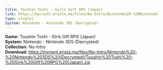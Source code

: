```yaml
---
title: Toushin Toshi - Girls Gift RPG (Japan)
link: https://myrient.erista.me/files/No-Intro/Nintendo%20-%20Nintendo%203DS%20(Decrypted)/Toushin%20Toshi%20-%20Girls%20Gift%20RPG%20(Japan).zip
type: single1
System: Nintendo - Nintendo 3DS (Decrypted)
---
```

<b>Game:</b> Toushin Toshi - Girls Gift RPG (Japan)<br>
<b>System:</b> Nintendo - Nintendo 3DS (Decrypted)<br>
<b>Collection:</b> No-Intro<br>
<b>Download:</b> https://myrient.erista.me/files/No-Intro/Nintendo%20-%20Nintendo%203DS%20(Decrypted)/Toushin%20Toshi%20-%20Girls%20Gift%20RPG%20(Japan).zip